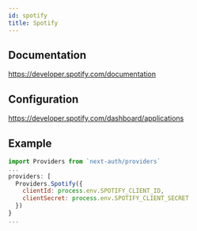 ```yaml
---
id: spotify
title: Spotify
---
```


## Documentation

https://developer.spotify.com/documentation

## Configuration

https://developer.spotify.com/dashboard/applications

## Example

```js
import Providers from `next-auth/providers`
...
providers: [
  Providers.Spotify({
    clientId: process.env.SPOTIFY_CLIENT_ID,
    clientSecret: process.env.SPOTIFY_CLIENT_SECRET
  })
}
...
```
